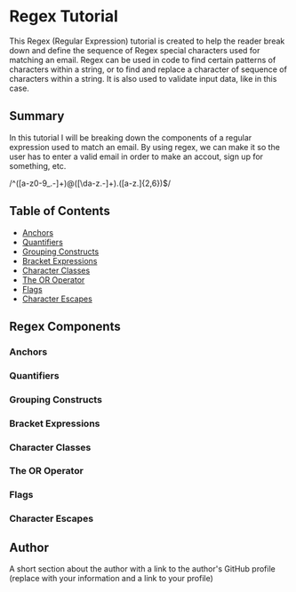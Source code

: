 # Regex Tutorial

This Regex (Regular Expression) tutorial is created to help the reader break down and define the sequence of Regex special characters used for matching an email. Regex can be used in code to find certain patterns of characters within a string, or to find and replace a character of sequence of characters within a string. It is also used to validate input data, like in this case. 

## Summary

In this tutorial I will be breaking down the components of a regular expression used to match an email. By using regex, we can make it so the user has to enter a valid email in order to make an accout, sign up for something, etc.

/^([a-z0-9_\.-]+)@([\da-z\.-]+)\.([a-z\.]{2,6})$/

## Table of Contents

- [Anchors](#anchors)
- [Quantifiers](#quantifiers)
- [Grouping Constructs](#grouping-constructs)
- [Bracket Expressions](#bracket-expressions)
- [Character Classes](#character-classes)
- [The OR Operator](#the-or-operator)
- [Flags](#flags)
- [Character Escapes](#character-escapes)

## Regex Components

### Anchors

### Quantifiers

### Grouping Constructs

### Bracket Expressions

### Character Classes

### The OR Operator

### Flags

### Character Escapes

## Author

A short section about the author with a link to the author's GitHub profile (replace with your information and a link to your profile)
